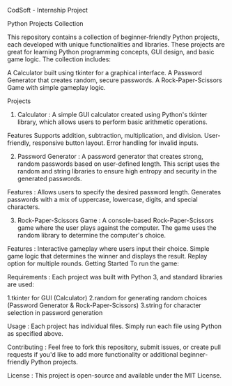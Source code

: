 CodSoft - Internship Project

Python Projects Collection

This repository contains a collection of beginner-friendly Python projects, each developed with unique functionalities and libraries. These projects are great for learning Python programming concepts, GUI design, and basic game logic. The collection includes:

A Calculator built using tkinter for a graphical interface.
A Password Generator that creates random, secure passwords.
A Rock-Paper-Scissors Game with simple gameplay logic.

Projects
1. Calculator : A simple GUI calculator created using Python's tkinter library, which allows users to perform basic arithmetic operations.

Features
Supports addition, subtraction, multiplication, and division.
User-friendly, responsive button layout.
Error handling for invalid inputs.

2. Password Generator : A password generator that creates strong, random passwords based on user-defined length. This script uses the random and string libraries to ensure high entropy and security in the generated passwords.

Features :
Allows users to specify the desired password length.
Generates passwords with a mix of uppercase, lowercase, digits, and special characters.

3. Rock-Paper-Scissors Game : A console-based Rock-Paper-Scissors game where the user plays against the computer. The game uses the random library to determine the computer's choice.

Features :
Interactive gameplay where users input their choice.
Simple game logic that determines the winner and displays the result.
Replay option for multiple rounds.
Getting Started
To run the game:

Requirements : Each project was built with Python 3, and standard libraries are used:

1.tkinter for GUI (Calculator)
2.random for generating random choices (Password Generator & Rock-Paper-Scissors)
3.string for character selection in password generation

Usage : Each project has individual files. Simply run each file using Python as specified above.

Contributing : Feel free to fork this repository, submit issues, or create pull requests if you'd like to add more functionality or additional beginner-friendly Python projects.

License : This project is open-source and available under the MIT License.
